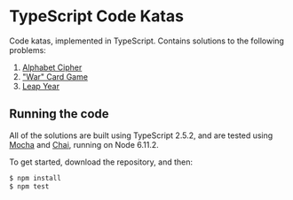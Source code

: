 # TypeScript Code Katas #

Code katas, implemented in TypeScript. Contains solutions to the following problems:

1. [Alphabet Cipher](https://github.com/gigasquid/wonderland-clojure-katas/tree/master/alphabet-cipher)
2. ["War" Card Game](https://github.com/gigasquid/wonderland-clojure-katas/tree/master/card-game-war)
3. [Leap Year](https://github.com/garora/TDD-Katas/blob/master/KatasReadme.md#leap-year-)

## Running the code ##
All of the solutions are built using TypeScript 2.5.2, and are tested using [Mocha][mocha] and [Chai][chai], running on Node 6.11.2.

[mocha]: http://mochajs.org/
[chai]: http://chaijs.com/

To get started, download the repository, and then:

```bash
$ npm install
$ npm test
```
